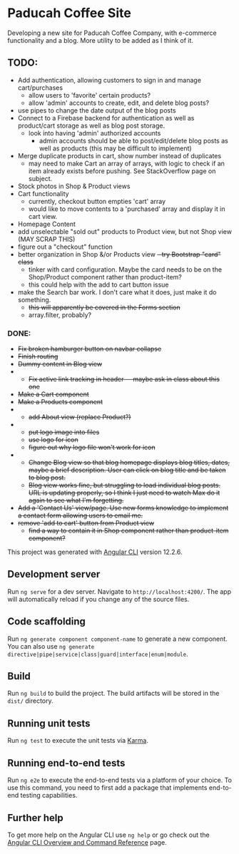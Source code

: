 # Paducah Coffee Site

Developing a new site for Paducah Coffee Company, with e-commerce functionality and a blog. More utility to be added as I think of it.
## TODO:
- Add authentication, allowing customers to sign in and manage cart/purchases
  - allow users to 'favorite' certain products?
  - allow 'admin' accounts to create, edit, and delete blog posts?
- use pipes to change the date output of the blog posts
- Connect to a Firebase backend for authentication as well as product/cart storage as well as blog post storage.
  - look into having 'admin' authorized accounts
    - admin accounts should be able to post/edit/delete blog posts as well as products (this may be difficult to implement)
- Merge duplicate products in cart, show number instead of duplicates
  - may need to make Cart an array of arrays, with logic to check if an item already exists before pushing. See StackOverflow page on subject.
- Stock photos in Shop & Product views
- Cart functionality
  - currently, checkout button empties 'cart' array
  - would like to move contents to a 'purchased' array and display it in cart view.
- Homepage Content
- add unselectable "sold out" products to Product view, but not Shop view (MAY SCRAP THIS)
- figure out a "checkout" function
- better organization in Shop &/or Products view ~~- try Bootstrap "card" class~~
  - tinker with card configuration. Maybe the card needs to be on the Shop/Product component rather than product-item?
  - this could help with the add to cart button issue
- make the Search bar work. I don't care what it does, just make it do something.
  - ~~this will apparently be covered in the Forms section~~
  - array.filter, probably?


### DONE:
- ~~Fix broken hamburger button on navbar collapse~~
- ~~Finish routing~~
- ~~Dummy content in Blog view~~
- - ~~Fix active link tracking in header
-- maybe ask in class about this one~~
- ~~Make a Cart component~~
- ~~Make a Products component~~
- - ~~add About view (replace Product?)~~
- - ~~put logo image into files~~
  - ~~use logo for icon~~
  - ~~figure out why logo file won't work for icon~~
- - ~~Change Blog view so that blog homepage displays blog titles, dates, maybe a brief description. User can click on blog title and be taken to blog post.~~
  - ~~Blog view works fine, but struggling to load individual blog posts. URL is updating properly, so I think I just need to watch Max do it again to see what I'm forgetting.~~
 - ~~Add a 'Contact Us' view/page. Use new forms knowledge to implement a contact form allowing users to email me.~~
 - ~~remove 'add to cart' button from Product view~~
   - ~~find a way to contain it in Shop component rather than product-item component?~~


This project was generated with [Angular CLI](https://github.com/angular/angular-cli) version 12.2.6.

## Development server

Run `ng serve` for a dev server. Navigate to `http://localhost:4200/`. The app will automatically reload if you change any of the source files.

## Code scaffolding

Run `ng generate component component-name` to generate a new component. You can also use `ng generate directive|pipe|service|class|guard|interface|enum|module`.

## Build

Run `ng build` to build the project. The build artifacts will be stored in the `dist/` directory.

## Running unit tests

Run `ng test` to execute the unit tests via [Karma](https://karma-runner.github.io).

## Running end-to-end tests

Run `ng e2e` to execute the end-to-end tests via a platform of your choice. To use this command, you need to first add a package that implements end-to-end testing capabilities.

## Further help

To get more help on the Angular CLI use `ng help` or go check out the [Angular CLI Overview and Command Reference](https://angular.io/cli) page.
